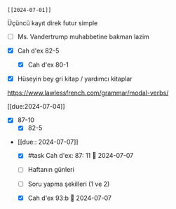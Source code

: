	[[2024-07-01]]

Üçüncü kayıt direk futur simple
-  [ ] Ms. Vandertrump muhabbetine bakman lazim


- [x] Cah d'ex 82-5
	- [x] Cah d'ex 80-1

- [x] Hüseyin bey gri kitap / yardımcı kitaplar


https://www.lawlessfrench.com/grammar/modal-verbs/

[[due:2024-07-04]]
- [x] 87-10
	- [x] 82-5

- [[due:: 2024-07-07]]
	- [x] #task Cah d'ex: 87: 11 📅 2024-07-07
	- [ ] Haftanın günleri
	- [ ] Soru yapma şekilleri (1 ve 2)
	- [x] Cah d'ex 93:b 📅 2024-07-07


